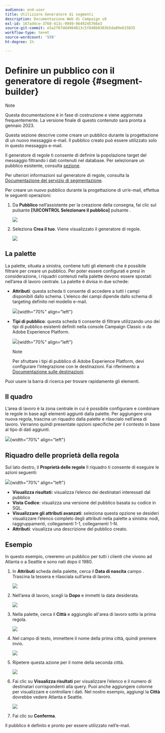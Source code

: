 ```yaml
---
audience: end-user
title: Utilizzare Generatore di segmenti
description: Documentazione Web di Campaign v8
exl-id: 167ad4ce-3760-413c-9949-9649245766e3
source-git-commit: e5a2f07dd4904813c5f848b0303b5da89e633835
workflow-type: tm+mt
source-wordcount: '559'
ht-degree: 1%

---
```


# Definire un pubblico con il generatore di regole {#segment-builder}

>[!NOTE]
>
>Questa documentazione è in fase di costruzione e viene aggiornata frequentemente. La versione finale di questo contenuto sarà pronta a gennaio 2023.

Questa sezione descrive come creare un pubblico durante la progettazione di un nuovo messaggio e-mail. Il pubblico creato può essere utilizzato solo in questo messaggio e-mail.

Il generatore di regole ti consente di definire la popolazione target del messaggio filtrando i dati contenuti nel database. Per selezionare un pubblico esistente, consulta [sezione](add-audience.md).

Per ulteriori informazioni sul generatore di regole, consulta la [Documentazione del servizio di segmentazione](https://experienceleague.adobe.com/docs/experience-platform/segmentation/ui/segment-builder.html).

Per creare un nuovo pubblico durante la progettazione di un’e-mail, effettua le seguenti operazioni:

1. Da **Pubblico** nell’assistente per la creazione della consegna, fai clic sul pulsante **[!UICONTROL Selezionare il pubblico]** pulsante .

   ![](assets/segment-builder0.png)

1. Seleziona **Crea il tuo**. Viene visualizzato il generatore di regole.

   ![](assets/segment-builder.png)

## La palette

La palette, situata a sinistra, contiene tutti gli elementi che è possibile filtrare per creare un pubblico. Per poter essere configurati e presi in considerazione, i riquadri contenuti nella palette devono essere spostati nell’area di lavoro centrale. La palette è divisa in due schede:

* **Attributi**: questa scheda ti consente di accedere a tutti i campi disponibili dallo schema. L’elenco dei campi dipende dallo schema di targeting definito nel modello e-mail.

   ![](assets/segment-builder2.png){width="70%" align="left"}

* **Tipi di pubblico**: questa scheda ti consente di filtrare utilizzando uno dei tipi di pubblico esistenti definiti nella console Campaign Classic o da Adobe Experience Platform.

   ![](assets/segment-builder3.png){width="70%" align="left"}

   >[!NOTE]
   >
   >Per sfruttare i tipi di pubblico di Adobe Experience Platform, devi configurare l’integrazione con le destinazioni. Fai riferimento a [Documentazione sulle destinazioni](https://experienceleague.adobe.com/docs/experience-platform/destinations/home.html?lang=it).

Puoi usare la barra di ricerca per trovare rapidamente gli elementi.

## Il quadro

L’area di lavoro è la zona centrale in cui è possibile configurare e combinare le regole in base agli elementi aggiunti dalla palette. Per aggiungere una nuova regola, trascina un riquadro dalla palette e rilascialo nell’area di lavoro. Verranno quindi presentate opzioni specifiche per il contesto in base al tipo di dati aggiunti.

![](assets/segment-builder4.png){width="70%" align="left"}

## Riquadro delle proprietà della regola

Sul lato destro, il **Proprietà delle regole** Il riquadro ti consente di eseguire le azioni seguenti:

![](assets/segment-builder5.png){width="70%" align="left"}

* **Visualizza risultati:** visualizza l’elenco dei destinatari interessati dal pubblico
* **Vista Codice**: visualizza una versione del pubblico basata su codice in SQL.
* **Visualizzare gli attributi avanzati**: seleziona questa opzione se desideri visualizzare l’elenco completo degli attributi nella palette a sinistra: nodi, raggruppamenti, collegamenti 1-1, collegamenti 1-N.
* **Attributi**: visualizza una descrizione del pubblico creato.

## Esempio

In questo esempio, creeremo un pubblico per tutti i clienti che vivono ad Atlanta o a Seattle e sono nati dopo il 1980.

1. In **Attributi** scheda della palette, cerca il **Data di nascita** campo . Trascina la tessera e rilasciala sull’area di lavoro.

   ![](assets/segment-builder6.png)

1. Nell’area di lavoro, scegli la **Dopo** e immetti la data desiderata.

   ![](assets/segment-builder7.png)

1. Nella palette, cerca il **Città** e aggiungilo all&#39;area di lavoro sotto la prima regola.

   ![](assets/segment-builder8.png)

1. Nel campo di testo, immettere il nome della prima città, quindi premere invio.

   ![](assets/segment-builder9.png)

1. Ripetere questa azione per il nome della seconda città.

   ![](assets/segment-builder10.png)

1. Fai clic su **Visualizza risultati** per visualizzare l’elenco e il numero di destinatari corrispondenti alla query. Puoi anche aggiungere colonne per visualizzare e controllare i dati. Nel nostro esempio, aggiungi la **Città** dovrebbe vedere Atlanta e Seattle.

   ![](assets/segment-builder11.png)

1. Fai clic su **Conferma**.

Il pubblico è definito e pronto per essere utilizzato nell’e-mail.